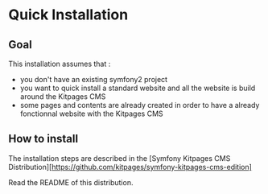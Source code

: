 Quick Installation
==================

Goal
----
This installation assumes that :

* you don't have an existing symfony2 project
* you want to quick install a standard website and all the website is build around the Kitpages CMS
* some pages and contents are already created in order to have a already fonctionnal website with the Kitpages CMS

How to install
--------------

The installation steps are described in the [Symfony Kitpages CMS Distribution][https://github.com/kitpages/symfony-kitpages-cms-edition]

Read the README of this distribution.